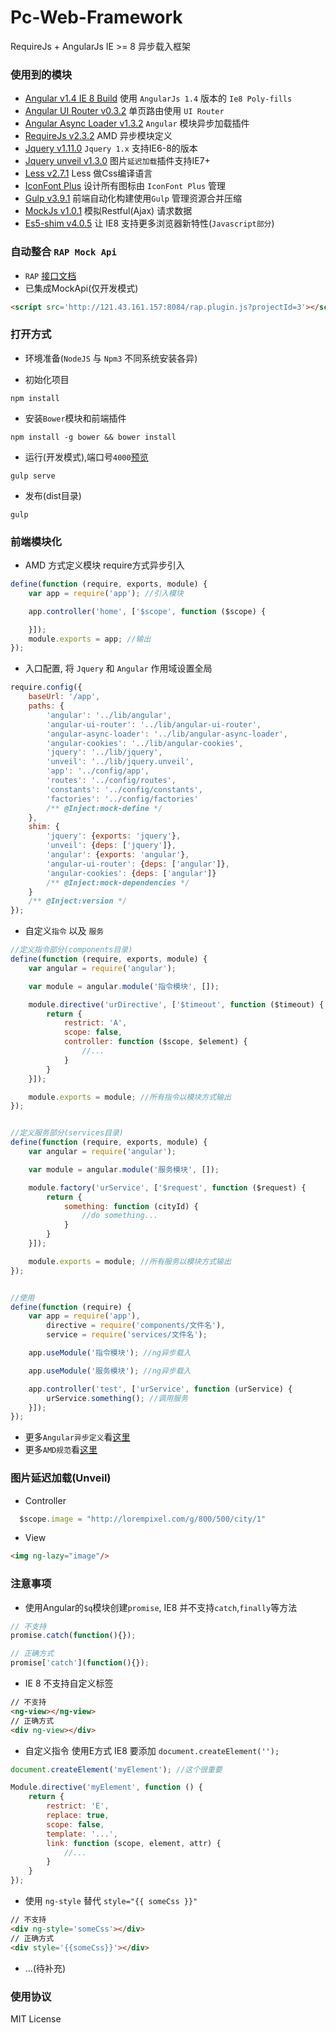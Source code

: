 # Pc-Web-Framework

RequireJs + AngularJs  IE >= 8 异步载入框架

### 使用到的模块

* [Angular v1.4 IE 8 Build](https://github.com/fergaldoyle/angular.js-ie8-builds) 使用 `AngularJs 1.4` 版本的 `Ie8 Poly-fills`
* [Angular UI Router v0.3.2](https://github.com/angular-ui/ui-router) 单页路由使用 `UI Router`
* [Angular Async Loader v1.3.2](https://github.com/subchen/angular-async-loader) `Angular` 模块异步加载插件
* [RequireJs v2.3.2](http://requirejs.org) AMD 异步模块定义
* [Jquery v1.11.0](https://github.com/jquery/jquery-dist) `Jquery 1.x` 支持IE6-8的版本
* [Jquery unveil v1.3.0](https://github.com/luis-almeida/unveil) 图片`延迟加载`插件支持IE7+
* [Less v2.7.1](http://lesscss.cn/) Less 做Css编译语言
* [IconFont Plus](http://www.iconfont.cn/plus) 设计所有图标由 `IconFont Plus` 管理
* [Gulp v3.9.1](http://www.gulpjs.com.cn/) 前端自动化构建使用`Gulp` 管理资源合并压缩
* [MockJs v1.0.1](https://github.com/nuysoft/Mock) 模拟Restful(Ajax) 请求数据
* [Es5-shim v4.0.5](https://github.com/es-shims/es5-shim) 让 IE8 支持更多浏览器新特性(`Javascript部分`)

### 自动整合 `RAP Mock Api`
- `RAP` [接口文档](http://121.43.161.157:8084/workspace/myWorkspace.do?projectId=3#219)
- 已集成MockApi(仅开发模式)
```html
<script src='http://121.43.161.157:8084/rap.plugin.js?projectId=3'></script>
```

### 打开方式
- 环境准备(`NodeJS` 与 `Npm3` 不同系统安装各异)

- 初始化项目
```terminal
npm install
```
- 安装`Bower`模块和前端插件
```terminal
npm install -g bower && bower install
```
- 运行(开发模式),端口号`4000`[预览](http://localhost:4000/)
```terminal
gulp serve
```
- 发布(dist目录)
```terminal
gulp
```

### 前端模块化
- AMD 方式定义模块 require方式异步引入
```javascript
define(function (require, exports, module) {
    var app = require('app'); //引入模块

    app.controller('home', ['$scope', function ($scope) {

    }]);
    module.exports = app; //输出
});
```
- 入口配置, 将 `Jquery` 和 `Angular` 作用域设置全局
```javascript
require.config({
    baseUrl: '/app',
    paths: {
        'angular': '../lib/angular',
        'angular-ui-router': '../lib/angular-ui-router',
        'angular-async-loader': '../lib/angular-async-loader',
        'angular-cookies': '../lib/angular-cookies',
        'jquery': '../lib/jquery',
        'unveil': '../lib/jquery.unveil',
        'app': '../config/app',
        'routes': '../config/routes',
        'constants': '../config/constants',
        'factories': '../config/factories'
        /** @Inject:mock-define */
    },
    shim: {
        'jquery': {exports: 'jquery'},
        'unveil': {deps: ['jquery']},
        'angular': {exports: 'angular'},
        'angular-ui-router': {deps: ['angular']},
        'angular-cookies': {deps: ['angular']}
        /** @Inject:mock-dependencies */
    }
    /** @Inject:version */
});
```
- 自定义`指令` 以及 `服务`
```javascript
//定义指令部分(components目录)
define(function (require, exports, module) {
    var angular = require('angular');

    var module = angular.module('指令模块', []);

    module.directive('urDirective', ['$timeout', function ($timeout) {
        return {
            restrict: 'A',
            scope: false,
            controller: function ($scope, $element) {
                //...
            }
        }
    }]);

    module.exports = module; //所有指令以模块方式输出
});


//定义服务部分(services目录)
define(function (require, exports, module) {
    var angular = require('angular');

    var module = angular.module('服务模块', []);

    module.factory('urService', ['$request', function ($request) {
        return {
            something: function (cityId) {
                //do something...
            }
        }
    }]);

    module.exports = module; //所有服务以模块方式输出
});


//使用
define(function (require) {
    var app = require('app'),
        directive = require('components/文件名'),
        service = require('services/文件名');

    app.useModule('指令模块'); //ng异步载入

    app.useModule('服务模块'); //ng异步载入

    app.controller('test', ['urService', function (urService) {
        urService.something(); //调用服务
    }]);
});
```
- 更多`Angular异步定义`看[这里](https://github.com/subchen/angular-async-loader)
- 更多`AMD规范`看[这里](https://github.com/amdjs/amdjs-api/wiki/AMD)

### 图片延迟加载(Unveil)
- Controller
```javascript
  $scope.image = "http://lorempixel.com/g/800/500/city/1"
```
- View
```html
<img ng-lazy="image"/>
```

### 注意事项

- 使用Angular的`$q`模块创建`promise`, IE8 并不支持`catch`,`finally`等方法

```javascript
// 不支持
promise.catch(function(){});

// 正确方式
promise['catch'](function(){});
```
- IE 8 不支持自定义标签
```html
// 不支持
<ng-view></ng-view>
// 正确方式
<div ng-view></div>
```
- 自定义指令 使用E方式 IE8 要添加 `document.createElement('');`
```javascript
document.createElement('myElement'); //这个很重要

Module.directive('myElement', function () {
    return {
        restrict: 'E',
        replace: true,
        scope: false,
        template: '...',
        link: function (scope, element, attr) {
            //...
        }
    }
});
```
- 使用 `ng-style` 替代 `style="{{ someCss }}"`
```html
// 不支持
<div ng-style='someCss'></div>
// 正确方式
<div style='{{someCss}}'></div>
```
- ...(待补充)

### 使用协议

MIT License